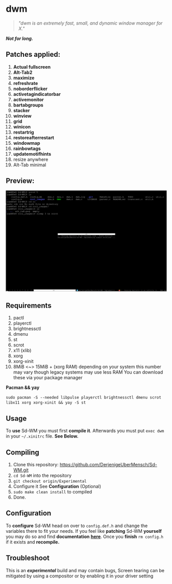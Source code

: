 # dwm

> _"dwm is an extremely fast, small, and dynamic window manager for X."_

**_Not for long._**

## Patches applied:

1.  **Actual fullscreen**
2.  **Alt-Tab2**
3.  **maximize**
4.  **refreshrate**
5.  **noborderflicker**
6.  **activetagindicatorbar**
7.  **activemonitor**
8.  **bartabgroups**
9.  **stacker**
10. **winview**
11. **grid**
11. **winicon**
12. **restartrig**
13. **restoreafterrestart**
14. **windowmap**
16. **rainbowtags**
17. **updatemotifhints**
18.  resize anywhere
19.  Alt-Tab minimal

## Preview:

![alttab](/cool_images/alt_tab.png "AltTab.")

## Requirements
1. pactl
2. playerctl
3. brightnessctl
4. dmenu
5. st
6. scrot   
7. x11 (xlib)
8. xorg
9. xorg-xinit
10. 8MiB <~> 15MiB + (xorg RAM) depending on your system this number may vary though legacy systems may use less RAM
You can download these via your package manager

**Pacman && yay**
```
sudo pacman -S --needed libpulse playerctl brightnessctl dmenu scrot libx11 xorg xorg-xinit && yay -S st
```

## Usage 
To **use** Sd-WM you must first **compile it**.
Afterwards you must put `exec dwm` in your `~/.xinitrc` file. **See Below.**


## Compiling
1. Clone this repository: 
https://github.com/DerjenigeUberMensch/Sd-WM.git
2. ```cd Sd-WM``` into the repository
3. ```git checkout origin/Experimental```
3. Configure it See **Configuration** (Optional)
4. `sudo make clean install` to compiled
5. Done.

## Configuration
To **configure** Sd-WM head on over to `config.def.h` and change the variables there to fit your needs.
If you feel like **patching** Sd-WM **yourself** you may do so and find **documentation** **[here](https://dwm.suckless.org/customisation/)**. 
Once you **finish** `rm config.h` if it exists and **recompile.**

## Troubleshoot
This is an **_experimental_** build and may contain bugs, 
Screen tearing can be mitigated by using a compositor or by enabling it in your driver setting

